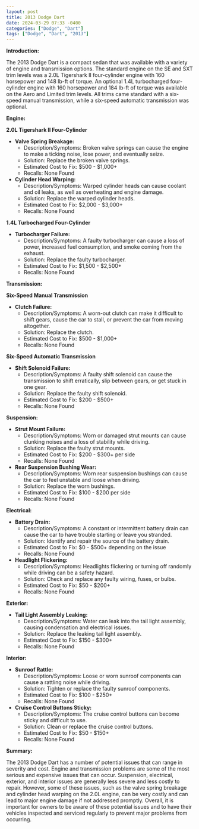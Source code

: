 ```yaml
---
layout: post
title: 2013 Dodge Dart
date: 2024-03-29 07:33 -0400
categories: ["Dodge", "Dart"]
tags: ["Dodge", "Dart", "2013"]
---
```

**Introduction:**

The 2013 Dodge Dart is a compact sedan that was available with a variety of engine and transmission options. The standard engine on the SE and SXT trim levels was a 2.0L Tigershark II four-cylinder engine with 160 horsepower and 148 lb-ft of torque. An optional 1.4L turbocharged four-cylinder engine with 160 horsepower and 184 lb-ft of torque was available on the Aero and Limited trim levels. All trims came standard with a six-speed manual transmission, while a six-speed automatic transmission was optional.

**Engine:**

**2.0L Tigershark II Four-Cylinder**

* **Valve Spring Breakage:**
    * Description/Symptoms: Broken valve springs can cause the engine to make a ticking noise, lose power, and eventually seize.
    * Solution: Replace the broken valve springs.
    * Estimated Cost to Fix: $500 - $1,000+
    * Recalls: None Found
* **Cylinder Head Warping:**
    * Description/Symptoms: Warped cylinder heads can cause coolant and oil leaks, as well as overheating and engine damage.
    * Solution: Replace the warped cylinder heads.
    * Estimated Cost to Fix: $2,000 - $3,000+
    * Recalls: None Found

**1.4L Turbocharged Four-Cylinder**

* **Turbocharger Failure:**
    * Description/Symptoms: A faulty turbocharger can cause a loss of power, increased fuel consumption, and smoke coming from the exhaust.
    * Solution: Replace the faulty turbocharger.
    * Estimated Cost to Fix: $1,500 - $2,500+
    * Recalls: None Found

**Transmission:**

**Six-Speed Manual Transmission**

* **Clutch Failure:**
    * Description/Symptoms: A worn-out clutch can make it difficult to shift gears, cause the car to stall, or prevent the car from moving altogether.
    * Solution: Replace the clutch.
    * Estimated Cost to Fix: $500 - $1,000+
    * Recalls: None Found

**Six-Speed Automatic Transmission**

* **Shift Solenoid Failure:**
    * Description/Symptoms: A faulty shift solenoid can cause the transmission to shift erratically, slip between gears, or get stuck in one gear.
    * Solution: Replace the faulty shift solenoid.
    * Estimated Cost to Fix: $200 - $500+
    * Recalls: None Found

**Suspension:**

* **Strut Mount Failure:**
    * Description/Symptoms: Worn or damaged strut mounts can cause clunking noises and a loss of stability while driving.
    * Solution: Replace the faulty strut mounts.
    * Estimated Cost to Fix: $200 - $300+ per side
    * Recalls: None Found
* **Rear Suspension Bushing Wear:**
    * Description/Symptoms: Worn rear suspension bushings can cause the car to feel unstable and loose when driving.
    * Solution: Replace the worn bushings.
    * Estimated Cost to Fix: $100 - $200 per side
    * Recalls: None Found

**Electrical:**

* **Battery Drain:**
    * Description/Symptoms: A constant or intermittent battery drain can cause the car to have trouble starting or leave you stranded.
    * Solution: Identify and repair the source of the battery drain.
    * Estimated Cost to Fix: $0 - $500+ depending on the issue
    * Recalls: None Found
* **Headlight Flickering:**
    * Description/Symptoms: Headlights flickering or turning off randomly while driving can be a safety hazard.
    * Solution: Check and replace any faulty wiring, fuses, or bulbs.
    * Estimated Cost to Fix: $50 - $200+
    * Recalls: None Found

**Exterior:**

* **Tail Light Assembly Leaking:**
    * Description/Symptoms: Water can leak into the tail light assembly, causing condensation and electrical issues.
    * Solution: Replace the leaking tail light assembly.
    * Estimated Cost to Fix: $150 - $300+
    * Recalls: None Found

**Interior:**

* **Sunroof Rattle:**
    * Description/Symptoms: Loose or worn sunroof components can cause a rattling noise while driving.
    * Solution: Tighten or replace the faulty sunroof components.
    * Estimated Cost to Fix: $100 - $250+
    * Recalls: None Found
* **Cruise Control Buttons Sticky:**
    * Description/Symptoms: The cruise control buttons can become sticky and difficult to use.
    * Solution: Clean or replace the cruise control buttons.
    * Estimated Cost to Fix: $50 - $150+
    * Recalls: None Found

**Summary:**

The 2013 Dodge Dart has a number of potential issues that can range in severity and cost. Engine and transmission problems are some of the most serious and expensive issues that can occur. Suspension, electrical, exterior, and interior issues are generally less severe and less costly to repair. However, some of these issues, such as the valve spring breakage and cylinder head warping on the 2.0L engine, can be very costly and can lead to major engine damage if not addressed promptly. Overall, it is important for owners to be aware of these potential issues and to have their vehicles inspected and serviced regularly to prevent major problems from occurring.
